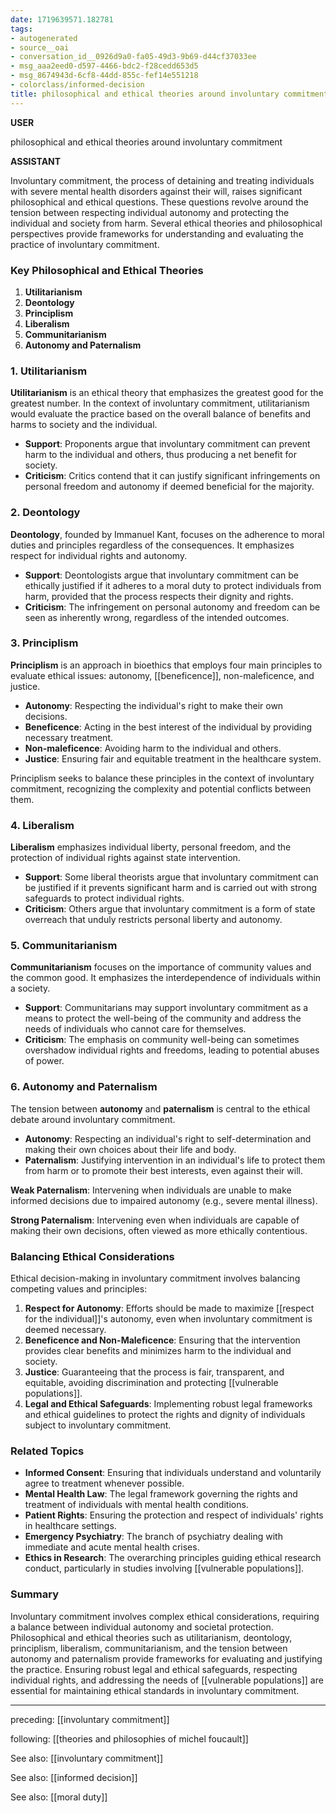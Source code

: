 ```yaml
---
date: 1719639571.182781
tags:
- autogenerated
- source__oai
- conversation_id__0926d9a0-fa05-49d3-9b69-d44cf37033ee
- msg_aaa2eed0-d597-4466-bdc2-f28cedd653d5
- msg_8674943d-6cf8-44dd-855c-fef14e551218
- colorclass/informed-decision
title: philosophical and ethical theories around involuntary commitment
---
```


**USER**

philosophical and ethical theories around involuntary commitment


**ASSISTANT**

Involuntary commitment, the process of detaining and treating individuals with severe mental health disorders against their will, raises significant philosophical and ethical questions. These questions revolve around the tension between respecting individual autonomy and protecting the individual and society from harm. Several ethical theories and philosophical perspectives provide frameworks for understanding and evaluating the practice of involuntary commitment.

### Key Philosophical and Ethical Theories

1. **Utilitarianism**
2. **Deontology**
3. **Principlism**
4. **Liberalism**
5. **Communitarianism**
6. **Autonomy and Paternalism**

### 1. Utilitarianism

**Utilitarianism** is an ethical theory that emphasizes the greatest good for the greatest number. In the context of involuntary commitment, utilitarianism would evaluate the practice based on the overall balance of benefits and harms to society and the individual.

- **Support**: Proponents argue that involuntary commitment can prevent harm to the individual and others, thus producing a net benefit for society.
- **Criticism**: Critics contend that it can justify significant infringements on personal freedom and autonomy if deemed beneficial for the majority.

### 2. Deontology

**Deontology**, founded by Immanuel Kant, focuses on the adherence to moral duties and principles regardless of the consequences. It emphasizes respect for individual rights and autonomy.

- **Support**: Deontologists argue that involuntary commitment can be ethically justified if it adheres to a moral duty to protect individuals from harm, provided that the process respects their dignity and rights.
- **Criticism**: The infringement on personal autonomy and freedom can be seen as inherently wrong, regardless of the intended outcomes.

### 3. Principlism

**Principlism** is an approach in bioethics that employs four main principles to evaluate ethical issues: autonomy, [[beneficence]], non-maleficence, and justice.

- **Autonomy**: Respecting the individual's right to make their own decisions.
- **Beneficence**: Acting in the best interest of the individual by providing necessary treatment.
- **Non-maleficence**: Avoiding harm to the individual and others.
- **Justice**: Ensuring fair and equitable treatment in the healthcare system.

Principlism seeks to balance these principles in the context of involuntary commitment, recognizing the complexity and potential conflicts between them.

### 4. Liberalism

**Liberalism** emphasizes individual liberty, personal freedom, and the protection of individual rights against state intervention.

- **Support**: Some liberal theorists argue that involuntary commitment can be justified if it prevents significant harm and is carried out with strong safeguards to protect individual rights.
- **Criticism**: Others argue that involuntary commitment is a form of state overreach that unduly restricts personal liberty and autonomy.

### 5. Communitarianism

**Communitarianism** focuses on the importance of community values and the common good. It emphasizes the interdependence of individuals within a society.

- **Support**: Communitarians may support involuntary commitment as a means to protect the well-being of the community and address the needs of individuals who cannot care for themselves.
- **Criticism**: The emphasis on community well-being can sometimes overshadow individual rights and freedoms, leading to potential abuses of power.

### 6. Autonomy and Paternalism

The tension between **autonomy** and **paternalism** is central to the ethical debate around involuntary commitment.

- **Autonomy**: Respecting an individual's right to self-determination and making their own choices about their life and body.
- **Paternalism**: Justifying intervention in an individual's life to protect them from harm or to promote their best interests, even against their will.

**Weak Paternalism**: Intervening when individuals are unable to make informed decisions due to impaired autonomy (e.g., severe mental illness).

**Strong Paternalism**: Intervening even when individuals are capable of making their own decisions, often viewed as more ethically contentious.

### Balancing Ethical Considerations

Ethical decision-making in involuntary commitment involves balancing competing values and principles:

1. **Respect for Autonomy**: Efforts should be made to maximize [[respect for the individual]]'s autonomy, even when involuntary commitment is deemed necessary.
2. **Beneficence and Non-Maleficence**: Ensuring that the intervention provides clear benefits and minimizes harm to the individual and society.
3. **Justice**: Guaranteeing that the process is fair, transparent, and equitable, avoiding discrimination and protecting [[vulnerable populations]].
4. **Legal and Ethical Safeguards**: Implementing robust legal frameworks and ethical guidelines to protect the rights and dignity of individuals subject to involuntary commitment.

### Related Topics

- **Informed Consent**: Ensuring that individuals understand and voluntarily agree to treatment whenever possible.
- **Mental Health Law**: The legal framework governing the rights and treatment of individuals with mental health conditions.
- **Patient Rights**: Ensuring the protection and respect of individuals' rights in healthcare settings.
- **Emergency Psychiatry**: The branch of psychiatry dealing with immediate and acute mental health crises.
- **Ethics in Research**: The overarching principles guiding ethical research conduct, particularly in studies involving [[vulnerable populations]].

### Summary

Involuntary commitment involves complex ethical considerations, requiring a balance between individual autonomy and societal protection. Philosophical and ethical theories such as utilitarianism, deontology, principlism, liberalism, communitarianism, and the tension between autonomy and paternalism provide frameworks for evaluating and justifying the practice. Ensuring robust legal and ethical safeguards, respecting individual rights, and addressing the needs of [[vulnerable populations]] are essential for maintaining ethical standards in involuntary commitment.


---

preceding: [[involuntary commitment]]  


following: [[theories and philosophies of michel foucault]]

See also: [[involuntary commitment]]


See also: [[informed decision]]


See also: [[moral duty]]